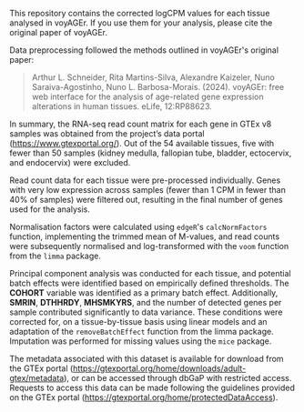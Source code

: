 This repository contains the corrected logCPM values for each tissue analysed in voyAGEr. If you use them for your analysis, please cite the original paper of voyAGEr.

Data preprocessing followed the methods outlined in voyAGEr's original paper:

> Arthur L. Schneider, Rita Martins-Silva, Alexandre Kaizeler, Nuno Saraiva-Agostinho, Nuno L. Barbosa-Morais. (2024). voyAGEr: free web interface for the analysis of age-related gene expression alterations in human tissues. eLife, 12:RP88623.

In summary, the RNA-seq read count matrix for each gene in GTEx v8 samples was obtained from the project’s data portal (https://www.gtexportal.org/). 
Out of the 54 available tissues, five with fewer than 50 samples (kidney medulla, fallopian tube, bladder, ectocervix, and endocervix) were excluded.

Read count data for each tissue were pre-processed individually. Genes with very low expression across samples (fewer than 1 CPM in fewer than 40% of samples) were filtered out, 
resulting in the final number of genes used for the analysis.

Normalisation factors were calculated using ```edgeR```'s ```calcNormFactors``` function, implementing the trimmed mean of M-values, and read counts were subsequently normalised and log-transformed 
with the ```voom``` function from the ```limma``` package.

Principal component analysis was conducted for each tissue, and potential batch effects were identified based on empirically defined thresholds. The **COHORT** variable was identified as a primary batch 
effect. Additionally, **SMRIN**, **DTHHRDY**, **MHSMKYRS**, and the number of detected genes per sample contributed significantly to data variance. 
These conditions were corrected for, on a tissue-by-tissue basis using linear models and an adaptation of the ```removeBatchEffect``` function from the limma package. Imputation was performed for missing 
values using the ```mice``` package.

The metadata associated with this dataset is available for download from the GTEx portal 
(https://gtexportal.org/home/downloads/adult-gtex/metadata), or can be accessed through dbGaP with restricted access. Requests to access this data can be made following the guidelines provided on the 
GTEx portal (https://gtexportal.org/home/protectedDataAccess).

